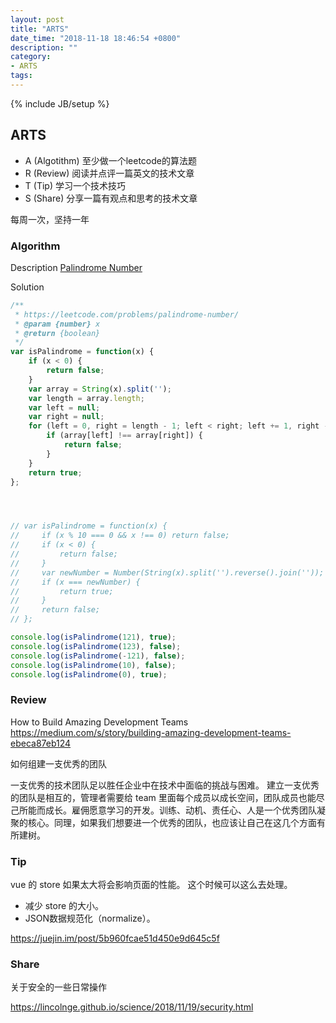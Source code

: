 ```yaml
---
layout: post
title: "ARTS"
date_time: "2018-11-18 18:46:54 +0800"
description: ""
category:
- ARTS
tags:
---
```

{% include JB/setup %}


## ARTS

- A (Algotithm) 至少做一个leetcode的算法题
- R (Review) 阅读并点评一篇英文的技术文章
- T (Tip) 学习一个技术技巧
- S (Share) 分享一篇有观点和思考的技术文章

每周一次，坚持一年

### Algorithm

Description
[Palindrome Number](https://leetcode.com/problems/palindrome-number/)

Solution

```JavaScript
/**
 * https://leetcode.com/problems/palindrome-number/
 * @param {number} x
 * @return {boolean}
 */
var isPalindrome = function(x) {
    if (x < 0) {
        return false;
    }
    var array = String(x).split('');
    var length = array.length;
    var left = null;
    var right = null;
    for (left = 0, right = length - 1; left < right; left += 1, right -= 1) {
        if (array[left] !== array[right]) {
            return false;
        }
    }
    return true;
};




// var isPalindrome = function(x) {
//     if (x % 10 === 0 && x !== 0) return false;
//     if (x < 0) {
//         return false;
//     }
//     var newNumber = Number(String(x).split('').reverse().join(''));
//     if (x === newNumber) {
//         return true;
//     }
//     return false;
// };

console.log(isPalindrome(121), true);
console.log(isPalindrome(123), false);
console.log(isPalindrome(-121), false);
console.log(isPalindrome(10), false);
console.log(isPalindrome(0), true);


```

### Review

How to Build Amazing Development Teams
<https://medium.com/s/story/building-amazing-development-teams-ebeca87eb124>

如何组建一支优秀的团队

一支优秀的技术团队足以胜任企业中在技术中面临的挑战与困难。
建立一支优秀的团队是相互的，管理者需要给 team 里面每个成员以成长空间，团队成员也能尽己所能而成长。雇佣愿意学习的开发。训练、动机、责任心、人是一个优秀团队凝聚的核心。同理，如果我们想要进一个优秀的团队，也应该让自己在这几个方面有所建树。

### Tip

vue 的 store 如果太大将会影响页面的性能。
这个时候可以这么去处理。

- 减少 store 的大小。
- JSON数据规范化（normalize）。

<https://juejin.im/post/5b960fcae51d450e9d645c5f>

### Share

关于安全的一些日常操作

<https://lincolnge.github.io/science/2018/11/19/security.html>
